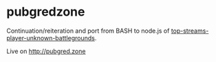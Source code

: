 # pubgredzone

Continuation/reiteration and port from BASH to node.js of [top-streams-player-unknown-battlegrounds](https://github.com/nibalizer/top-streams-player-unknown-battlegrounds).

Live on http://pubgred.zone
